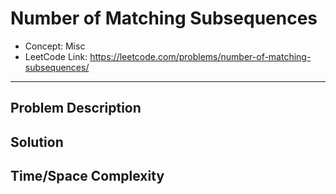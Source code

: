 # Number of Matching Subsequences

- Concept: Misc
- LeetCode Link: https://leetcode.com/problems/number-of-matching-subsequences/

---

## Problem Description

## Solution

## Time/Space Complexity

